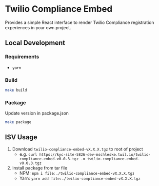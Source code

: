 # Twilio Compliance Embed

Provides a simple React interface to render Twilio Compliance registration experiences in your own project.

## Local Development

### Requirements

- `yarn`

### Build

```sh
make build
```

### Package

Update version in package.json

```sh
make package
```

## ISV Usage

1. Download `twilio-compliance-embed-vX.X.X.tgz` to root of project
   - e.g. `curl https://kyc-site-5826-dev-mschleske.twil.io/twilio-compliance-embed-v0.0.3.tgz -o twilio-compliance-embed-v0.0.3.tgz`
2. Install package from tar file
   - NPM: `npm i file:./twilio-compliance-embed-vX.X.X.tgz`
   - Yarn: `yarn add file:./twilio-compliance-embed-vX.X.X.tgz`
